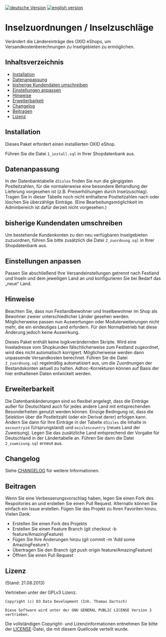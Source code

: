 [![deutsche Version](https://logos.oxidmodule.com/de2_xs.svg)](README.md)
[![english version](https://logos.oxidmodule.com/en2_xs.svg)](README.en.md)

# Inselzuordnungen / Inselzuschläge

Verändert die Ländereinträge des OXID eShops, um Versandkostenberechnungen zu Inselgebieten zu ermöglichen.

## Inhaltsverzeichnis

- [Installation](#installation)
- [Datenanpassung](#datenanpassung)
- [bisherige Kundendaten umschreiben](#bisherige-kundendaten-umschreiben)
- [Einstellungen anpassen](#einstellungen-anpassen)
- [Hinweise](#hinweise)
- [Erweiterbarkeit](#erweiterbarkeit)
- [Changelog](#changelog)
- [Beitragen](#beitragen)
- [Lizenz](#lizenz)

## Installation

Dieses Paket erfordert einen installierten OXID eShop.

Führen Sie die Datei `1_install.sql` in Ihrer Shopdatenbank aus.

## Datenanpassung

In der Datenbanktabelle `d3isles` finden Sie nun die gängigsten Postleitzahlen, für die normalerweise eine besondere Behandlung der Lieferung vorgesehen ist (z.B. Preiserhöhungen durch Inselzuschlag). Tragen Sie in dieser Tabelle noch nicht enthaltene Postleitzahlen nach oder löschen Sie überzählige Einträge. (Eine Bearbeitungsmöglichkeit im Adminbereich ist dafür derzeit nicht vorgesehen.)

## bisherige Kundendaten umschreiben

Um bestehende Kundenkonten zu den neu verfügbaren Inselgebieten zuzuordnen, führen Sie bitte zusätzlich die Datei `2_zuordnung.sql` in Ihrer Shopdatenbank aus.

## Einstellungen anpassen

Passen Sie abschließend Ihre Versandeinstellungen getrennt nach Festland und Inseln und dem jeweiligen Land an und konfigurieren Sie bei Bedarf das „neue“ Land.

## Hinweise

Beachten Sie, dass nun Festlandbewohner und Inselbewohner im Shop als Bewohner zweier unterschiedlicher Länder gesehen werden. Möglicherweise passen nun Auswertungen oder Modulerweiterungen nicht mehr, die ein eindeutiges Land erfordern. Für den Normalbetrieb hat diese Änderung jedoch keine Auswirkung.

Dieses Paket enthält keine logikverändernden Skripte. Wird eine Inseladresse vom Shopkunden fälschlicherweise zum Festland zugeordnet, wird dies nicht automatisch korrigiert. Möglicherweise werden dann unpassende Versandkosten berechnet. Führen Sie die Datei `2_zuordnung.sql` regelmäßig automatisiert aus, um die Zuordnungen der Bestandskonten aktuell zu halten. Adhoc-Korrekturen können auf Basis der hier enthaltenen Daten entwickelt werden.

## Erweiterbarkeit

Die Datenbankänderungen sind so flexibel angelegt, dass die Einträge außer für Deutschland auch für jedes andere Land mit entsprechenden Besonderheiten genutzt werden können. Einzige Bedingung ist, dass die Selektion über die Postleitzahl (oder
ein Derivat derer) erfolgen kann. Ändern Sie dann für Ihre Einträge in der Tabelle `d3isles` die Inhalte in `oxcountryid` (Ursprungsland) und `oxislescountry` (neues Land der Zuweisung). Legen Sie das zusätzliche Land entsprechend der Vorgabe für Deutschland in der Ländertabelle an. Führen Sie dann die Datei `2_zuweisung.sql` erneut aus.

## Changelog

Siehe [CHANGELOG](CHANGELOG.md) für weitere Informationen.

## Beitragen

Wenn Sie eine Verbesserungsvorschlag haben, legen Sie einen Fork des Respoitories an und erstellen Sie einen Pull Request. Alternativ können Sie einfach ein Issue erstellen. Fügen Sie das Projekt zu Ihren Favoriten hinzu. Vielen Dank.

- Erstellen Sie einen Fork des Projekts
- Erstellen Sie einen Feature Branch (git checkout -b feature/AmazingFeature)
- Fügen Sie Ihre Änderungen hinzu (git commit -m 'Add some AmazingFeature')
- Übertragen Sie den Branch (git push origin feature/AmazingFeature)
- Öffnen Sie einen Pull Request

## Lizenz
(Stand: 21.08.2013)

Vertrieben unter der GPLv3 Lizenz.

```
Copyright (c) D3 Data Development (Inh. Thomas Dartsch)

Diese Software wird unter der GNU GENERAL PUBLIC LICENSE Version 3 vertrieben.
```

Die vollständigen Copyright- und Lizenzinformationen entnehmen Sie bitte der [LICENSE](LICENSE.md)-Datei, die mit diesem Quellcode verteilt wurde.
